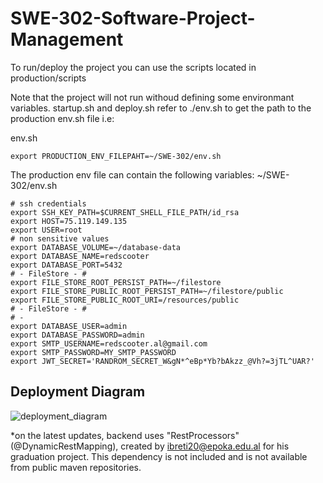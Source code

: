 # SWE-302-Software-Project-Management

To run/deploy the project you can use the scripts located in production/scripts

Note that the project will not run withoud defining some environmant variables.
startup.sh and deploy.sh refer to ./env.sh to get the path to the production env.sh file
i.e:

env.sh
```
export PRODUCTION_ENV_FILEPAHT=~/SWE-302/env.sh
```

The production env file can contain the following variables:
~/SWE-302/env.sh
```
# ssh credentials
export SSH_KEY_PATH=$CURRENT_SHELL_FILE_PATH/id_rsa
export HOST=75.119.149.135
export USER=root
# non sensitive values
export DATABASE_VOLUME=~/database-data
export DATABASE_NAME=redscooter
export DATABASE_PORT=5432
# - FileStore - #
export FILE_STORE_ROOT_PERSIST_PATH=~/filestore
export FILE_STORE_PUBLIC_ROOT_PERSIST_PATH=~/filestore/public
export FILE_STORE_PUBLIC_ROOT_URI=/resources/public
# - FileStore - #
# -
export DATABASE_USER=admin
export DATABASE_PASSWORD=admin
export SMTP_USERNAME=redscooter.al@gmail.com
export SMTP_PASSWORD=MY_SMTP_PASSWORD
export JWT_SECRET='RANDROM_SECRET_W&gN*^eBp*Yb?bAkzz_@Vh?=3jTL^UAR?'

```


## Deployment Diagram
![deployment_diagram](https://github.com/omega0verride/SWE-302-Software-Project-Management/assets/64291401/ab875351-6252-4155-821a-b3136f912339)


*on the latest updates, backend uses "RestProcessors" (@DynamicRestMapping), created by ibreti20@epoka.edu.al for his graduation project. This dependency is not included and is not available from public maven repositories.

